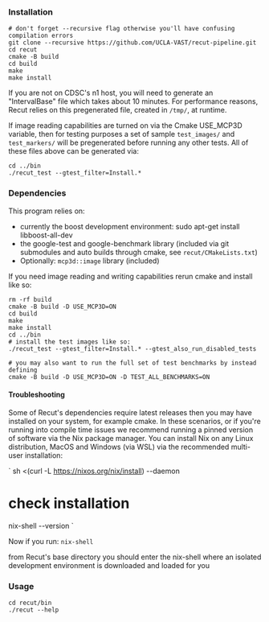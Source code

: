 ### Installation
```
# don't forget --recursive flag otherwise you'll have confusing compilation errors
git clone --recursive https://github.com/UCLA-VAST/recut-pipeline.git
cd recut
cmake -B build 
cd build
make 
make install
```

If you are not on CDSC's n1 host, you will need to generate an
"IntervalBase" file which takes about 10 minutes.  For performance reasons, Recut relies on this
pregenerated file, created in `/tmp/`, at runtime. 

If image reading capabilities are turned on via the Cmake USE_MCP3D variable, then for testing
purposes a set of sample `test_images/` and `test_markers/`
will be pregenerated before running any other tests. All of these
files above can be generated via:

```
cd ../bin
./recut_test --gtest_filter=Install.*
```

### Dependencies
This program relies on: 
- currently the boost development environment:
  sudo apt-get install libboost-all-dev
- the google-test and google-benchmark library (included via git
submodules and auto builds through cmake, see `recut/CMakeLists.txt`)
- Optionally: `mcp3d::image` library (included) 

If you need image reading and writing capabilities rerun cmake and install
like so:
```
rm -rf build
cmake -B build -D USE_MCP3D=ON
cd build
make 
make install
cd ../bin
# install the test images like so:
./recut_test --gtest_filter=Install.* --gtest_also_run_disabled_tests

# you may also want to run the full set of test benchmarks by instead defining
cmake -B build -D USE_MCP3D=ON -D TEST_ALL_BENCHMARKS=ON
```


#### Troubleshooting
Some of Recut's dependencies require latest releases then you may have installed on your system, for example cmake.
In these scenarios, or if you're running into compile time issues we recommend running a pinned version of software via
the Nix package manager. You can install Nix on any Linux distribution, MacOS and Windows (via WSL) via the recommended multi-user installation:

`
sh <(curl -L https://nixos.org/nix/install) --daemon
# check installation
nix-shell --version
`

Now if you run:
`
nix-shell
`

from Recut's base directory you should enter the nix-shell where an isolated development environment is downloaded and loaded for you

### Usage
```
cd recut/bin
./recut --help
```
